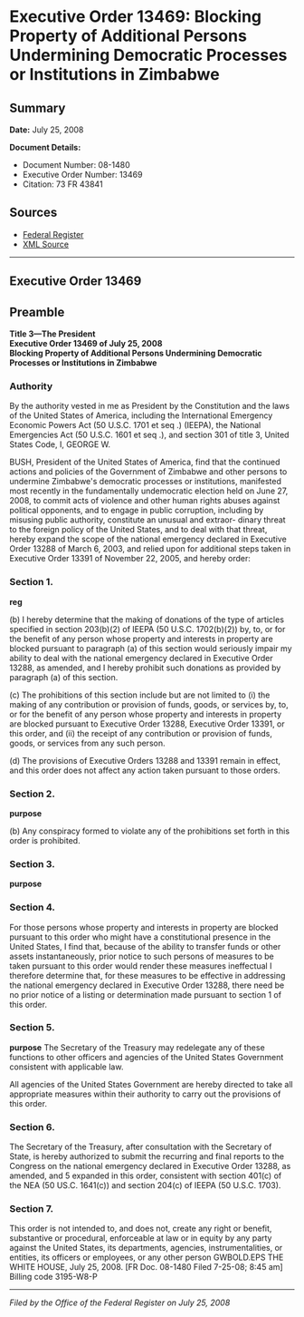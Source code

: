 # Executive Order 13469: Blocking Property of Additional Persons Undermining Democratic Processes or Institutions in Zimbabwe

## Summary

**Date:** July 25, 2008

**Document Details:**
- Document Number: 08-1480
- Executive Order Number: 13469
- Citation: 73 FR 43841

## Sources
- [Federal Register](https://www.federalregister.gov/documents/2008/07/29/08-1480/blocking-property-of-additional-persons-undermining-democratic-processes-or-institutions-in-zimbabwe)
- [XML Source](https://www.federalregister.gov/documents/full_text/xml/2008/07/29/08-1480.xml)

---

## Executive Order 13469

## Preamble

**Title 3—The President**  
**Executive Order 13469 of July 25, 2008**  
**Blocking Property of Additional Persons Undermining Democratic Processes or Institutions in Zimbabwe**

### Authority

By the authority vested in me as President by the Constitution and the laws of the United States of America, including the International Emergency Economic Powers Act (50 U.S.C. 1701 
et seq
.) (IEEPA), the National Emergencies Act (50 U.S.C. 1601 
et seq
.), and section 301 of title 3, United States Code,
I, GEORGE W.

BUSH, President of the United States of America, find that the continued actions and policies of the Government of Zimbabwe and other persons to undermine Zimbabwe's democratic processes or institutions, manifested most recently in the fundamentally undemocratic election held on June 27, 2008, to commit acts of violence and other human rights abuses against political opponents, and to engage in public corruption, including by misusing public authority, constitute an unusual and extraor- dinary threat to the foreign policy of the United States, and to deal with that threat, hereby expand the scope of the national emergency declared in Executive Order 13288 of March 6, 2003, and relied upon for additional steps taken in Executive Order 13391 of November 22, 2005, and hereby order:
### Section 1.

**reg**

(b) I hereby determine that the making of donations of the type of articles specified in section 203(b)(2) of IEEPA (50 U.S.C. 1702(b)(2)) by, to, or for the benefit of any person whose property and interests in property are blocked pursuant to paragraph (a) of this section would seriously impair my ability to deal with the national emergency declared in Executive Order 13288, as amended, and I hereby prohibit such donations as provided by paragraph (a) of this section.

(c) The prohibitions of this section include but are not limited to (i) the making of any contribution or provision of funds, goods, or services by, to, or for the benefit of any person whose property and interests in property are blocked pursuant to Executive Order 13288, Executive Order 13391, or this order, and (ii) the receipt of any contribution or provision of funds, goods, or services from any such person.

(d) The provisions of Executive Orders 13288 and 13391 remain in effect, and this order does not affect any action taken pursuant to those orders.
### Section 2.

**purpose**

(b) Any conspiracy formed to violate any of the prohibitions set forth in this order is prohibited.
### Section 3.

**purpose**

### Section 4.

For those persons whose property and interests in property are blocked pursuant to this order who might have a constitutional presence in the United States, I find that, because of the ability to transfer funds or other assets instantaneously, prior notice to such persons of measures to be taken pursuant to this order would render these measures ineffectual I therefore determine that, for these measures to be effective in addressing the national emergency declared in Executive Order 13288, there need be no prior notice of a listing or determination made pursuant to section 1 of this order.
### Section 5.

**purpose**
 The Secretary of the Treasury may redelegate any of these functions to other officers and agencies of the United States Government consistent with applicable law.

All agencies of the United States Government are hereby directed to take all appropriate measures within their authority to carry out the provisions of this order.
### Section 6.

The Secretary of the Treasury, after consultation with the Secretary of State, is hereby authorized to submit the recurring and final reports to the Congress on the national emergency declared in Executive Order 13288, as amended, and 5 expanded in this order, consistent with section 401(c) of the NEA (50 US.C. 1641(c)) and section 204(c) of IEEPA (50 U.S.C. 1703).
### Section 7.

This order is not intended to, and does not, create any right or benefit, substantive or procedural, enforceable at law or in equity by any party against the United States, its departments, agencies, instrumentalities, or entities, its officers or employees, or any other person
GWBOLD.EPS
THE WHITE HOUSE,
July 25, 2008.
[FR Doc. 08-1480
Filed 7-25-08; 8:45 am]
Billing code 3195-W8-P

---

*Filed by the Office of the Federal Register on July 25, 2008*
